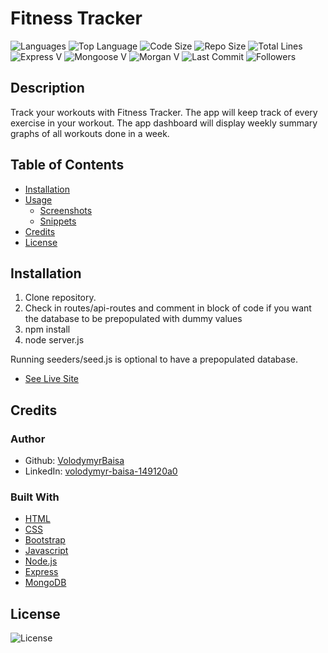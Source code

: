 # Fitness Tracker

![Languages](https://img.shields.io/github/languages/count/VolodymyrBaisa/workout-tracker)
![Top Language](https://img.shields.io/github/languages/top/VolodymyrBaisa/workout-tracker)
![Code Size](https://img.shields.io/github/languages/code-size/VolodymyrBaisa/workout-tracker)
![Repo Size](https://img.shields.io/github/repo-size/VolodymyrBaisa/workout-tracker)
![Total Lines](https://img.shields.io/tokei/lines/github/VolodymyrBaisa/workout-tracker)
![Express V](https://img.shields.io/github/package-json/dependency-version/VolodymyrBaisa/workout-tracker/express)
![Mongoose V](https://img.shields.io/github/package-json/dependency-version/VolodymyrBaisa/workout-tracker/mongoose)
![Morgan V](https://img.shields.io/github/package-json/dependency-version/VolodymyrBaisa/workout-tracker/morgan)
![Last Commit](https://img.shields.io/github/last-commit/VolodymyrBaisa/workout-tracker)
![Followers](https://img.shields.io/github/followers/VolodymyrBaisa?style=social)

## Description

Track your workouts with Fitness Tracker. The app will keep track of every exercise in your workout. The app dashboard will display weekly summary graphs of all workouts done in a week.

## Table of Contents

-   [Installation](#installation)
-   [Usage](#usage)
    -   [Screenshots](#screenshots)
    -   [Snippets](#snippets)
-   [Credits](#credits)
-   [License](#license)

## Installation

1. Clone repository.
2. Check in routes/api-routes and comment in block of code if you want the database to be prepopulated with dummy values
3. npm install
4. node server.js

Running seeders/seed.js is optional to have a prepopulated database.

-   [See Live Site](https://hw-workout-tracker-1.herokuapp.com/)

## Credits

### Author

-   Github: [VolodymyrBaisa](https://www.github.com/VolodymyrBaisa)
-   LinkedIn: [volodymyr-baisa-149120a0](https://www.linkedin.com/in/volodymyr-baisa-149120a0/)

### Built With

-   [HTML](https://developer.mozilla.org/en-US/docs/Web/HTML)
-   [CSS](https://developer.mozilla.org/en-US/docs/Web/CSS)
-   [Bootstrap](https://getbootstrap.com/)
-   [Javascript](https://www.javascript.com/)
-   [Node.js](https://nodejs.org/en/)
-   [Express](https://www.npmjs.com/package/express)
-   [MongoDB](https://www.mongodb.com/)

## License

![License](https://img.shields.io/github/license/VolodymyrBaisa/workout-tracker)
